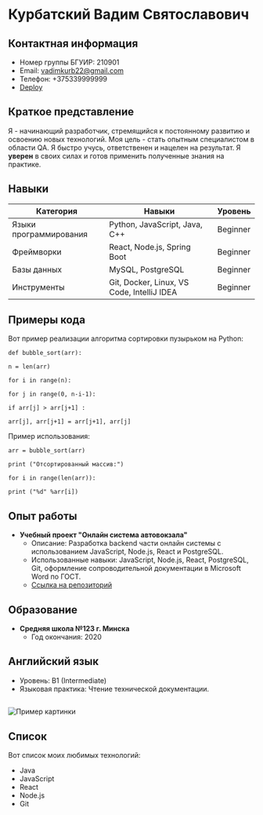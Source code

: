 # Курбатский Вадим Святославович

## Контактная информация

*   Номер группы БГУИР: 210901
*   Email: vadimkurb22@gmail.com
*   Телефон: +375339999999
*   [Deploy](https://kvaslover.github.io/EVT-6-sem/)

## Краткое представление

Я - начинающий разработчик, стремящийся к постоянному развитию и освоению новых технологий. Моя цель - стать опытным специалистом в области QA. Я быстро учусь, ответственен и нацелен на результат.  Я **уверен** в своих силах и готов применить полученные знания на практике.

## Навыки

| Категория         | Навыки                                                                 | Уровень |
| ----------------- | --------------------------------------------------------------------- | ------- |
| Языки программирования | Python, JavaScript, Java, C++                                            | Beginner |
| Фреймворки       | React, Node.js, Spring Boot                                           | Beginner |
| Базы данных        | MySQL, PostgreSQL                                             | Beginner |
| Инструменты        | Git, Docker, Linux, VS Code, IntelliJ IDEA                             | Beginner |

## Примеры кода

Вот пример реализации алгоритма сортировки пузырьком на Python:
```
def bubble_sort(arr):

n = len(arr)

for i in range(n):

for j in range(0, n-i-1):

if arr[j] > arr[j+1] :

arr[j], arr[j+1] = arr[j+1], arr[j]
```
Пример использования:
```
arr = bubble_sort(arr)

print ("Отсортированный массив:")

for i in range(len(arr)):

print ("%d" %arr[i])
```


## Опыт работы

*   **Учебный проект "Онлайн система автовокзала"**
    *   Описание: Разработка backend части онлайн системы с использованием JavaScript, Node.js, React и PostgreSQL.
    *   Использованные навыки: JavaScript, Node.js, React, PostgreSQL, Git, оформление сопроводительной документации в Microsoft Word по ГОСТ.
    *   [Ссылка на репозиторий](https://github.com/KvasLover/BSUIR-Course-work-5-sem)

## Образование

*   **Средняя школа №123 г. Минска**
    *   Год окончания: 2020

## Английский язык

*   Уровень: B1 (Intermediate)
*   Языковая практика: Чтение технической документации.

##

![Пример картинки](https://avatars.githubusercontent.com/u/1?v=4)

## Список

Вот список моих любимых технологий:

*   Java
*   JavaScript
*   React
*   Node.js
*   Git
